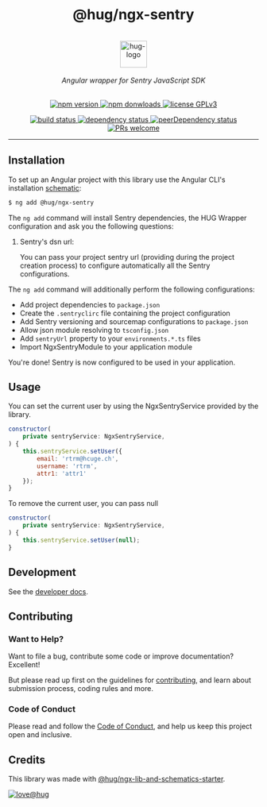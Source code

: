 <h1 align="center">
    @hug/ngx-sentry
</h1>

<p align="center">
    <br>
    <a href="https://www.hug.ch/">
        <img src="https://www.hug.ch/sites/all/themes/interhug/img/logos/logo-hug.svg" alt="hug-logo" height="54px" />
    </a>
    <br><br>
    <i>Angular wrapper for Sentry JavaScript SDK</i>
    <br><br>
</p>

<p align="center">
    <a href="https://www.npmjs.com/package/@hug/ngx-sentry">
        <img src="https://img.shields.io/npm/v/@hug/ngx-sentry.svg?color=blue&logo=npm" alt="npm version" />
    </a>
    <a href="https://npmcharts.com/compare/@hug/ngx-sentry?minimal=true">
        <img src="https://img.shields.io/npm/dw/@hug/ngx-sentry.svg?color=blue&logo=npm" alt="npm donwloads" />
    </a>
    <a href="https://github.com/DSI-HUG/ngx-sentry/blob/master/LICENSE">
        <img src="https://img.shields.io/badge/license-GPLv3-ff69b4.svg" alt="license GPLv3" />
    </a>
</p>

<p align="center">
    <a href="https://github.com/DSI-HUG/ngx-sentry/actions?query=workflow:CI%20tests">
        <img src="https://github.com/DSI-HUG/ngx-sentry/workflows/CI%20tests/badge.svg" alt="build status" />
    </a>
    <a href="https://david-dm.org/DSI-HUG/ngx-sentry">
        <img src="https://img.shields.io/david/DSI-HUG/ngx-sentry.svg" alt="dependency status" />
    </a>
    <a href="https://david-dm.org/DSI-HUG/ngx-sentry?type=peer">
        <img src="https://img.shields.io/david/peer/DSI-HUG/ngx-sentry.svg" alt="peerDependency status" />
    </a>
    <a href="https://github.com/DSI-HUG/ngx-sentry/blob/master/CONTRIBUTING.md#-submitting-a-pull-request-pr">
        <img src="https://img.shields.io/badge/PRs-welcome-brightgreen.svg" alt="PRs welcome" />
    </a>
</p>

<hr>

## Installation

To set up an Angular project with this library use the Angular CLI's installation [schematic][schematics]:

```sh
$ ng add @hug/ngx-sentry
```

The  `ng add`  command will install Sentry dependencies, the HUG Wrapper configuration and ask you the following questions:

1.  Sentry's dsn url:

    You can pass your project sentry url (providing during the project creation process) to configure automatically all the Sentry configurations.

The  `ng add`  command will additionally perform the following configurations:

-   Add project dependencies to  `package.json`
-   Create the `.sentryclirc` file containing the project configuration
-   Add Sentry versioning and sourcemap configurations to `package.json`
-   Allow json module resolving to `tsconfig.json`
-   Add `sentryUrl` property to your `environments.*.ts` files
-   Import NgxSentryModule to your application module

You're done! Sentry is now configured to be used in your application.


## Usage

You can set the current user by using the NgxSentryService provided by the library.

```javascript
constructor(
    private sentryService: NgxSentryService,
) {
    this.sentryService.setUser({
        email: 'rtrm@hcuge.ch',
        username: 'rtrm',
        attr1: 'attr1'
    });
}
```

To remove the current user, you can pass null

```javascript
constructor(
    private sentryService: NgxSentryService,
) {
    this.sentryService.setUser(null);
}
```

## Development

See the [developer docs][developer].


## Contributing

### Want to Help?

Want to file a bug, contribute some code or improve documentation? Excellent!

But please read up first on the guidelines for [contributing][contributing], and learn about submission process, coding rules and more.

### Code of Conduct

Please read and follow the [Code of Conduct][codeofconduct], and help us keep this project open and inclusive.


## Credits

This library was made with [@hug/ngx-lib-and-schematics-starter][starter].

[![love@hug](https://img.shields.io/badge/@hug-%E2%9D%A4%EF%B8%8Flove-magenta)][dsi-hug]




[schematics]: https://angular.io/guide/schematics-for-libraries
[developer]: https://github.com/DSI-HUG/ngx-sentry/blob/master/DEVELOPER.md
[contributing]: https://github.com/DSI-HUG/ngx-sentry/blob/master/CONTRIBUTING.md
[codeofconduct]: https://github.com/DSI-HUG/ngx-sentry/blob/master/CODE_OF_CONDUCT.md
[starter]: https://github.com/DSI-HUG/ngx-lib-and-schematics-starter
[dsi-hug]: https://github.com/DSI-HUG
